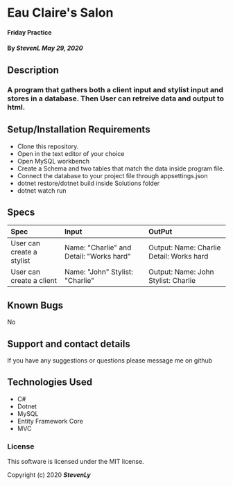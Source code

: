  # Eau Claire's Salon

#### Friday Practice

#### By _StevenL May 29, 2020_

## Description

### A program that gathers both a client input and stylist input and stores in a database. Then User can retreive data and output to html.

## Setup/Installation Requirements

* Clone this repository.
* Open in the text editor of your choice
* Open MySQL workbench
* Create a Schema and two tables that match the data inside program file.
* Connect the database to your project file through appsettings.json
* dotnet restore/dotnet build inside Solutions folder
* dotnet watch run



## Specs
| Spec | Input | OutPut |
|:----------- | :-----------------| :---------------|
| User can create a stylist | Name: "Charlie" and Detail: "Works hard" | Output: Name: Charlie Detail: Works hard|
| User can create a client | Name: "John" Stylist: "Charlie" | Output: Name: John Stylist: Charlie



## Known Bugs

No

## Support and contact details

If you have any suggestions or questions please message me on github

## Technologies Used

* C#
* Dotnet
* MySQL
* Entity Framework Core
* MVC

### License

This software is licensed under the MIT license.

Copyright (c) 2020 **_StevenLy_**